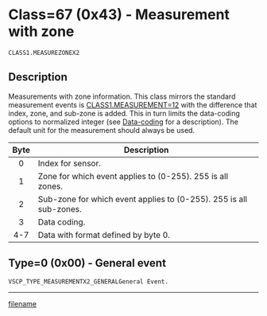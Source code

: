 # Class=67 (0x43) - Measurement with zone

    CLASS1.MEASUREZONEX2

## Description

Measurements with zone information. This class mirrors the standard measurement events is [CLASS1.MEASUREMENT=12](./class1.measurementx2.md) with the difference that index, zone, and sub-zone is added. This in turn limits the data-coding options to normalized integer (see [Data-coding](./data_coding.md) for a description). The default unit for the measurement should always be used.

 | Byte | Description                                                        |
 | :----: | -----------                                                        |
 | 0    | Index for sensor.                                                  |
 | 1    | Zone for which event applies to (0-255). 255 is all zones.         |
 | 2    | Sub-zone for which event applies to (0-255). 255 is all sub-zones. |
 | 3    | Data coding.                                                       |
 | 4-7  | Data with format defined by byte 0.                                |

## Type=0 (0x00) - General event
    VSCP_TYPE_MEASUREMENTX2_GENERALGeneral Event.




----

[filename](./bottom_copyright.md ':include')